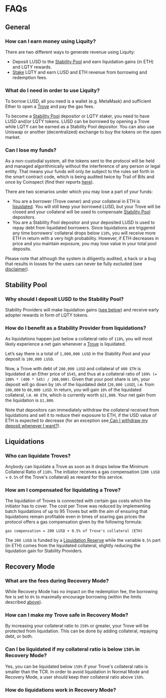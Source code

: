 # FAQs

## General

### How can I earn money using Liquity?

There are two different ways to generate revenue using Liquity:

* Deposit LUSD to the [Stability Pool]() and earn liquidation gains \(in ETH\) and LQTY rewards. 
* [Stake]() LQTY and earn LUSD and ETH revenue from borrowing and redemption fees.



### What do I need in order to use Liquity?

To borrow LUSD, all you need is a wallet \(e.g. MetaMask\) and sufficient Ether to open a [Trove]() and pay the gas fees. 

To become a [Stability Pool]() depositor or LQTY staker, you need to have LUSD and/or LQTY tokens. LUSD can be borrowed by opening a Trove while LQTY can be earned as a Stability Pool depositor. You can also use Uniswap or another \(decentralized\) exchange to buy the tokens on the open market.

### Can I lose my funds?

As a non-custodial system, all the tokens sent to the protocol will be held and managed algorithmically without the interference of any person or legal entity. That means your funds will only be subject to the rules set forth in the smart contract code, which is being audited twice by Trail of Bits and once by Coinspect \(find their reports [here](https://docs.liquity.org/documentation/resources)\).

There are two scenarios under which you may lose a part of your funds:

* You are a borrower \(Trove owner\) and your collateral in ETH is [liquidated](). You will still keep your borrowed LUSD, but your Trove will be closed and your collateral will be used to compensate [Stability Pool]() depositors.
* You are a Stability Pool depositor and your deposited LUSD is used to repay debt from liquidated borrowers. Since liquidations are triggered any time borrowers’ collateral drops below `110%`, you will receive more ETH in return with a very high probability. However, if ETH decreases in price and you maintain exposure, you may lose value in your total pool deposits.

Please note that although the system is diligently audited, a hack or a bug that results in losses for the users can never be fully excluded \(see [disclaimer](https://liquity.org/disclaimer)\).

## Stability Pool 

### Why should I deposit LUSD to the Stability Pool?

Stability Providers will make liquidation gains \([see below]()\) and receive early adopter rewards in form of LQTY tokens.

### How do I benefit as a Stability Provider from liquidations?

As liquidations happen just below a collateral ratio of `110%`, you will most likely experience a net gain whenever a [Trove]() is liquidated. 

Let’s say there is a total of `1,000,000 LUSD` in the Stability Pool and your deposit is `100,000 LUSD`. 

Now, a Trove with debt of `200,000 LUSD` and collateral of `400 ETH` is liquidated at an Ether price of `$545`, and thus at a collateral ratio of `109% (= 100% * (400 * 545) / 200,000)`. Given that your pool share is `10%`, your deposit will go down by `10%` of the liquidated debt \(`20,000 LUSD`\), i.e. from `100,000` to `80,000 LUSD`. In return, you will gain `10%` of the liquidated collateral, i.e. `40 ETH`, which is currently worth `$21,800`. Your net gain from the liquidation is `$1,800`. 

Note that depositors can immediately withdraw the collateral received from liquidations and sell it to reduce their exposure to ETH, if the USD value of ETH is expected to decrease \(for an exception see[ Can I withdraw my deposit whenever I want?]()\).

## Liquidations 

### Who can liquidate Troves? 

Anybody can liquidate a Trove as soon as it drops below the Minimum Collateral Ratio of `110%`. The initiator receives a gas compensation \(`200 LUSD` + `0.5%` of the Trove's collateral\) as reward for this service.

### How am I compensated for liquidating a Trove?

The liquidation of Troves is connected with certain gas costs which the initiator has to cover. The cost per Trove was reduced by implementing batch liquidations of up to 95 Troves but with the aim of ensuring that liquidations remain profitable even in times of soaring gas prices the protocol offers a gas compensation given by the following formula:

`gas compensation = 200 LUSD + 0.5% of Trove's collateral (ETH)`

The `200 LUSD` is funded by a [Liquidation Reserve]() while the variable `0.5%` part \(in ETH\) comes from the liquidated collateral, slightly reducing the liquidation gain for Stability Providers. 

## Recovery Mode 

### **What are the fees during Recovery Mode?**

While Recovery Mode has no impact on the redemption fee, the borrowing fee is set to `0%` to maximally encourage borrowing \(within the limits described [above](https://docs.liquity.org/faq/recovery-mode#what-is-recovery-mode)\).

### **How can I make my Trove safe in Recovery Mode?**

By increasing your collateral ratio to `150%` or greater, your Trove will be protected from liquidation. This can be done by adding collateral, repaying debt, or both.

### Can I be liquidated if my collateral ratio is below `150%` in Recovery Mode? 

Yes, you can be liquidated below `150%` if your Trove's collateral ratio is smaller than the TCR. In order to avoid liquidation in Normal Mode and Recovery Mode, a user should keep their collateral ratio above `150%`. 

### How do liquidations work in Recovery Mode? 





